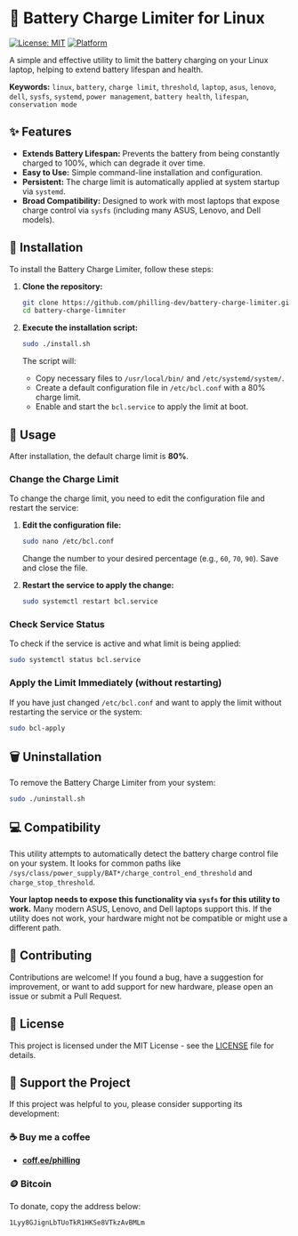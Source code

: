 # 🔋 Battery Charge Limiter for Linux

[![License: MIT](https://img.shields.io/badge/License-MIT-yellow.svg)](https://opensource.org/licenses/MIT)
[![Platform](https://img.shields.io/badge/Platform-Linux-blue.svg)](https://www.kernel.org/)

A simple and effective utility to limit the battery charging on your Linux laptop, helping to extend battery lifespan and health.

**Keywords:** `linux`, `battery`, `charge limit`, `threshold`, `laptop`, `asus`, `lenovo`, `dell`, `sysfs`, `systemd`, `power management`, `battery health`, `lifespan`, `conservation mode`

## ✨ Features

- **Extends Battery Lifespan:** Prevents the battery from being constantly charged to 100%, which can degrade it over time.
- **Easy to Use:** Simple command-line installation and configuration.
- **Persistent:** The charge limit is automatically applied at system startup via `systemd`.
- **Broad Compatibility:** Designed to work with most laptops that expose charge control via `sysfs` (including many ASUS, Lenovo, and Dell models).

## 🚀 Installation

To install the Battery Charge Limiter, follow these steps:

1.  **Clone the repository:**
    ```bash
    git clone https://github.com/philling-dev/battery-charge-limiter.git # (This will be your repository)
    cd battery-charge-limniter
    ```

2.  **Execute the installation script:**
    ```bash
    sudo ./install.sh
    ```

    The script will:
    - Copy necessary files to `/usr/local/bin/` and `/etc/systemd/system/`.
    - Create a default configuration file in `/etc/bcl.conf` with a 80% charge limit.
    - Enable and start the `bcl.service` to apply the limit at boot.

## 📖 Usage

After installation, the default charge limit is **80%**.

### Change the Charge Limit

To change the charge limit, you need to edit the configuration file and restart the service:

1.  **Edit the configuration file:**
    ```bash
    sudo nano /etc/bcl.conf
    ```
    Change the number to your desired percentage (e.g., `60`, `70`, `90`). Save and close the file.

2.  **Restart the service to apply the change:**
    ```bash
    sudo systemctl restart bcl.service
    ```

### Check Service Status

To check if the service is active and what limit is being applied:

```bash
sudo systemctl status bcl.service
```

### Apply the Limit Immediately (without restarting)

If you have just changed `/etc/bcl.conf` and want to apply the limit without restarting the service or the system:

```bash
sudo bcl-apply
```

## 🗑️ Uninstallation

To remove the Battery Charge Limiter from your system:

```bash
sudo ./uninstall.sh
```

## 💻 Compatibility

This utility attempts to automatically detect the battery charge control file on your system. It looks for common paths like `/sys/class/power_supply/BAT*/charge_control_end_threshold` and `charge_stop_threshold`.

**Your laptop needs to expose this functionality via `sysfs` for this utility to work.** Many modern ASUS, Lenovo, and Dell laptops support this. If the utility does not work, your hardware might not be compatible or might use a different path.

## 🤝 Contributing

Contributions are welcome! If you found a bug, have a suggestion for improvement, or want to add support for new hardware, please open an issue or submit a Pull Request.

## 📄 License

This project is licensed under the MIT License - see the [LICENSE](LICENSE) file for details.

## 💖 Support the Project

If this project was helpful to you, please consider supporting its development:

### ☕ Buy me a coffee
- **[coff.ee/philling](https://coff.ee/philling)**

### 🪙 Bitcoin
To donate, copy the address below:
```
1Lyy8GJignLbTUoTkR1HKSe8VTkzAvBMLm
```